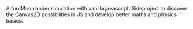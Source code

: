 A fun Moonlander simulation with vanilla javascript. Sideproject to discover the Canvas2D possibilities in JS and develop better maths and physics basics. 
